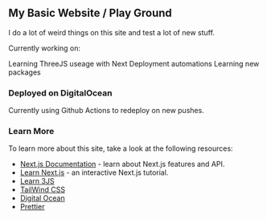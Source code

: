 ## My Basic Website / Play Ground

I do a lot of weird things on this site and test a lot of new stuff.

Currently working on:

Learning ThreeJS useage with Next
Deployment automations
Learning new packages

### Deployed on DigitalOcean

Currently using Github Actions to redeploy on new pushes.

### Learn More

To learn more about this site, take a look at the following resources:

- [Next.js Documentation](https://nextjs.org/docs) - learn about Next.js features and API.
- [Learn Next.js](https://nextjs.org/learn) - an interactive Next.js tutorial.
- [Learn 3JS](https://threejs.org/docs)
- [TailWind CSS](https://tailwindcss.com/docs)
- [Digital Ocean](https://cloud.digitalocean.com)
- [Prettier](https://prettier.io/docs/en/install.html)
